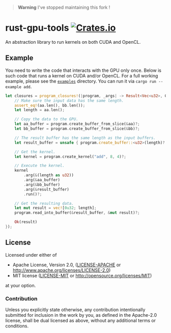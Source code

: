 > **Warning** I've stopped maintaining this fork !

# rust-gpu-tools [![Crates.io](https://img.shields.io/crates/v/rust-gpu-tools.svg)](https://crates.io/crates/rust-gpu-tools)

An abstraction library to run kernels on both CUDA and OpenCL.

## Example

You need to write the code that interacts with the GPU only once. Below is such code that runs a
kernel on CUDA and/or OpenCL. For a full working example, please see the [`examples`](examples)
directory. You can run it via `cargo run --example add`.

```rust
let closures = program_closures!(|program, _args| -> Result<Vec<u32>, GPUError> {
    // Make sure the input data has the same length.
    assert_eq!(aa.len(), bb.len());
    let length = aa.len();

    // Copy the data to the GPU.
    let aa_buffer = program.create_buffer_from_slice(&aa)?;
    let bb_buffer = program.create_buffer_from_slice(&bb)?;

    // The result buffer has the same length as the input buffers.
    let result_buffer = unsafe { program.create_buffer::<u32>(length)? };

    // Get the kernel.
    let kernel = program.create_kernel("add", 8, 4)?;

    // Execute the kernel.
    kernel
        .arg(&(length as u32))
        .arg(&aa_buffer)
        .arg(&bb_buffer)
        .arg(&result_buffer)
        .run()?;

    // Get the resulting data.
    let mut result = vec![0u32; length];
    program.read_into_buffer(&result_buffer, &mut result)?;

    Ok(result)
});
```

## License

Licensed under either of

 * Apache License, Version 2.0, ([LICENSE-APACHE](LICENSE-APACHE) or
   http://www.apache.org/licenses/LICENSE-2.0)
 * MIT license ([LICENSE-MIT](LICENSE-MIT) or http://opensource.org/licenses/MIT)

at your option.

### Contribution

Unless you explicitly state otherwise, any contribution intentionally
submitted for inclusion in the work by you, as defined in the Apache-2.0
license, shall be dual licensed as above, without any additional terms or
conditions.
